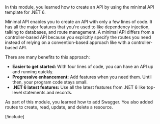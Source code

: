 In this module, you learned how to create an API by using the minimal API template for .NET 6.

Minimal API enables you to create an API with only a few lines of code. It has all the major features that you're used to like dependency injection, talking to databases, and route management. A minimal API differs from a controller-based API because you explicitly specify the routes you need instead of relying on a convention-based approach like with a controller-based API.

There are many benefits to this approach:

- **Easier to get started:** With four lines of code, you can have an API up and running quickly.
- **Progressive enhancement:** Add features when you need them. Until then, your program code stays small.
- **.NET 6 latest features:** Use all the latest features from .NET 6 like top-level statements and records.

As part of this module, you learned how to add Swagger. You also added routes to create, read, update, and delete a resource.

[!include[](../../../includes/dotnet-summary.md)]
